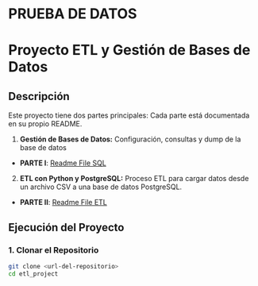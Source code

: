 # PRUEBA DE DATOS

# Proyecto ETL y Gestión de Bases de Datos

## **Descripción**
Este proyecto tiene dos partes principales:
Cada parte está documentada en su propio README.
1. **Gestión de Bases de Datos:** Configuración, consultas y dump de la base de datos 
- **PARTE I**: [Readme File SQL](https://github.com/natacardona/etl_project/blob/main/PARTE%20I/README_DB.md)
2. **ETL con Python y PostgreSQL:** Proceso ETL para cargar datos desde un archivo CSV a una base de datos PostgreSQL. 

- **PARTE II**: [Readme File ETL](https://github.com/natacardona/etl_project/blob/main/PARTE%20II/etl/README_ETL.md)

## **Ejecución del Proyecto**

### 1. Clonar el Repositorio
```bash
git clone <url-del-repositorio>
cd etl_project
```

